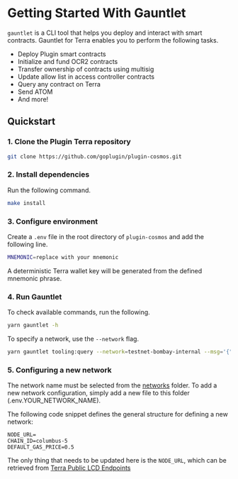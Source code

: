 # Getting Started With Gauntlet

`gauntlet` is a CLI tool that helps you deploy and interact with smart contracts. Gauntlet for Terra enables you to perform the following tasks.

- Deploy Plugin smart contracts
- Initialize and fund OCR2 contracts
- Transfer ownership of contracts using multisig
- Update allow list in access controller contracts
- Query any contract on Terra
- Send ATOM
- And more!

## Quickstart

### 1. Clone the Plugin Terra repository

```bash
git clone https://github.com/goplugin/plugin-cosmos.git
```

### 2. Install dependencies

Run the following command.

```bash
make install
```

### 3. Configure environment

Create a `.env` file in the root directory of `plugin-cosmos` and add the following line.

```bash
MNEMONIC=replace with your mnemonic
```

A deterministic Terra wallet key will be generated from the defined mnemonic phrase.

### 4. Run Gauntlet

To check available commands, run the following.

```bash
yarn gauntlet -h
```

To specify a network, use the `--network` flag.

```bash
yarn gauntlet tooling:query --network=testnet-bombay-internal --msg='{"owed_payment":{"transmitter": "terra1myd0kxk3fqaz9zl47gm2uvxjm0zn3lczrtvljz"}}' terra14mf0qcjpduhcs8p6289pjnwn8skhgk5aus3yxg
```

### 5. Configuring a new network

The network name must be selected from the [networks](../packages-ts/gauntlet-cosmos-contracts/networks/) folder. To add a new network configuration, simply add a new file to this folder (.env.YOUR_NETWORK_NAME).

The following code snippet defines the general structure for defining a new network:

```
NODE_URL=
CHAIN_ID=columbus-5
DEFAULT_GAS_PRICE=0.5
```

The only thing that needs to be updated here is the `NODE_URL`, which can be retrieved from [Terra Public LCD Endpoints](https://docs.terra.money/docs/develop/endpoints.html#public-lcd)
